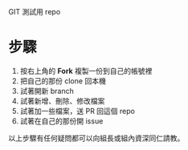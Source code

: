 GIT 測試用 repo

# 步驟

1. 按右上角的 **Fork** 複製一份到自己的帳號裡
2. 把自己的那份 clone 回本機
3. 試著開新 branch
4. 試著新增、刪除、修改檔案
5. 試著加一些檔案，送 PR 回這個 repo
6. 試著在自己的那份開 issue

以上步驟有任何疑問都可以向組長或組內資深同仁請教。